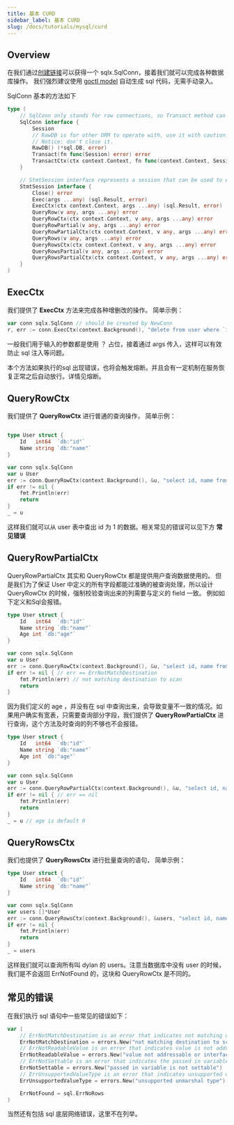 ```yaml
---
title: 基本 CURD
sidebar_label: 基本 CURD
slug: /docs/tutorials/mysql/curd
---
```


## Overview
在我们通过[创建链接](/docs/tutorials/mysql/connection)可以获得一个 sqlx.SqlConn，接着我们就可以完成各种数据库操作。 我们强烈建议使用 [goctl model](/docs/tutorials/cli/model) 自动生成 sql 代码，无需手动录入。

SqlConn 基本的方法如下
```go
type (
    // SqlConn only stands for raw connections, so Transact method can be called.
    SqlConn interface {
        Session
        // RawDB is for other ORM to operate with, use it with caution.
        // Notice: don't close it.
        RawDB() (*sql.DB, error)
        Transact(fn func(Session) error) error
        TransactCtx(ctx context.Context, fn func(context.Context, Session) error) error
    }

    // StmtSession interface represents a session that can be used to execute statements.
    StmtSession interface {
        Close() error
        Exec(args ...any) (sql.Result, error)
        ExecCtx(ctx context.Context, args ...any) (sql.Result, error)
        QueryRow(v any, args ...any) error
        QueryRowCtx(ctx context.Context, v any, args ...any) error
        QueryRowPartial(v any, args ...any) error
        QueryRowPartialCtx(ctx context.Context, v any, args ...any) error
        QueryRows(v any, args ...any) error
        QueryRowsCtx(ctx context.Context, v any, args ...any) error
        QueryRowsPartial(v any, args ...any) error
        QueryRowsPartialCtx(ctx context.Context, v any, args ...any) error
    }
)
```

## ExecCtx
我们提供了 **ExecCtx** 方法来完成各种增删改的操作。 简单示例：

```go
var conn sqlx.SqlConn // should be created by NewConn
r, err := conn.ExecCtx(context.Background(), "delete from user where `id` = ?", 1)
```

一般我们用于输入的参数都是使用 ？ 占位，接着通过 args 传入，这样可以有效防止 sql 注入等问题。

本个方法如果执行的sql 出现错误，也将会触发熔断。并且会有一定机制在服务恢复正常之后自动放行。详情见熔断。

## QueryRowCtx
我们提供了 **QueryRowCtx** 进行普通的查询操作， 简单示例：

```go

type User struct {
    Id   int64  `db:"id"`
    Name string `db:"name"`
}

var conn sqlx.SqlConn
var u User
err := conn.QueryRowCtx(context.Background(), &u, "select id, name from user where id = ? limit 1", 1)
if err != nil {
    fmt.Println(err)
    return
}
_ = u
```

这样我们就可以从 user 表中查出 id 为 1 的数据。相关常见的错误可以见下方 **常见错误**

## QueryRowPartialCtx
QueryRowPartialCtx 其实和 QueryRowCtx 都是提供用户查询数据使用的。 但是我们为了保证 User 中定义的所有字段都能过准确的被查询处理，所以设计 QueryRowCtx 的时候，强制校验查询出来的列需要与定义的 field 一致。 例如如下定义和Sql会报错。
```go
type User struct {
    Id   int64  `db:"id"`
    Name string `db:"name"`
    Age int `db:"age"`
}

var conn sqlx.SqlConn
var u User
err := conn.QueryRowCtx(context.Background(), &u, "select id, name from user where id = ? limit 1", 1)
if err != nil { // err == ErrNotMatchDestination
    fmt.Println(err) // not matching destination to scan
    return
}
```
因为我们定义的 age ，并没有在 sql 中查询出来，会导致变量不一致的情况。如果用户确实有宽表，只需要查询部分字段，我们提供了 **QueryRowPartialCtx** 进行查询，这个方法及时查询的列不够也不会报错。

```go
type User struct {
    Id   int64  `db:"id"`
    Name string `db:"name"`
    Age int `db:"age"`
}

var conn sqlx.SqlConn
var u User
err := conn.QueryRowPartialCtx(context.Background(), &u, "select id, name from user where id = ? limit 1", 1)
if err != nil { // err == nil
    fmt.Println(err) 
    return
}
_ = u // age is default 0
```

## QueryRowsCtx
我们也提供了 **QueryRowsCtx** 进行批量查询的语句， 简单示例：

```go
type User struct {
    Id   int64  `db:"id"`
    Name string `db:"name"`
}

var conn sqlx.SqlConn
var users []*User
err := conn.QueryRowsCtx(context.Background(), &users, "select id, name from user where name = ?", "dylan")
if err != nil {
    fmt.Println(err)
    return
}
_ = users
```
这样我们就可以查询所有叫 dylan 的 users。注意当数据库中没有 user 的时候，我们是不会返回 ErrNotFound 的，这块和 QueryRowCtx 是不同的。


## 常见的错误
在我们执行 sql 语句中一些常见的错误如下：

```go
var (
    // ErrNotMatchDestination is an error that indicates not matching destination to scan.
    ErrNotMatchDestination = errors.New("not matching destination to scan")
    // ErrNotReadableValue is an error that indicates value is not addressable or interfaceable.
    ErrNotReadableValue = errors.New("value not addressable or interfaceable")
    // ErrNotSettable is an error that indicates the passed in variable is not settable.
    ErrNotSettable = errors.New("passed in variable is not settable")
    // ErrUnsupportedValueType is an error that indicates unsupported unmarshal type.
    ErrUnsupportedValueType = errors.New("unsupported unmarshal type")

    ErrNotFound = sql.ErrNoRows
)
```

当然还有包括 sql 底层网络错误，这里不在列举。